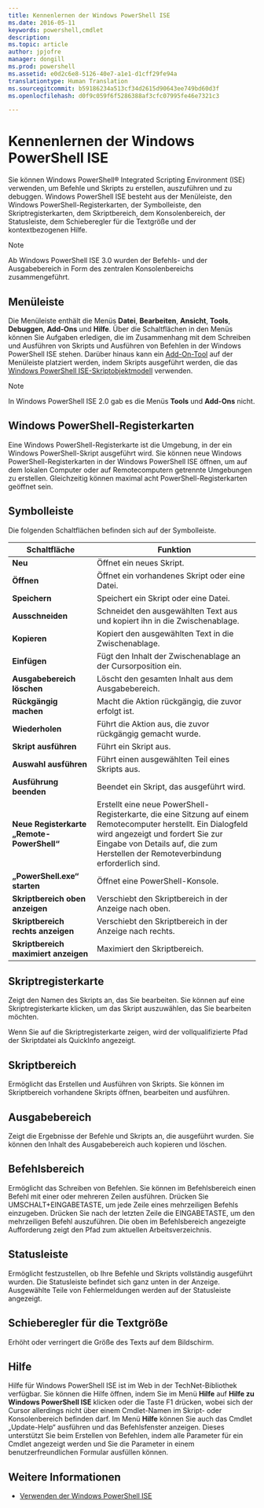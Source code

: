 ```yaml
---
title: Kennenlernen der Windows PowerShell ISE
ms.date: 2016-05-11
keywords: powershell,cmdlet
description: 
ms.topic: article
author: jpjofre
manager: dongill
ms.prod: powershell
ms.assetid: e0d2c6e8-5126-40e7-a1e1-d1cff29fe94a
translationtype: Human Translation
ms.sourcegitcommit: b59186234a513cf34d2615d90643ee749bd60d3f
ms.openlocfilehash: d0f9c059f6f5286388af3cfc07995fe46e7321c3

---
```


# Kennenlernen der Windows PowerShell ISE
Sie können Windows PowerShell® Integrated Scripting Environment (ISE) verwenden, um Befehle und Skripts zu erstellen, auszuführen und zu debuggen. Windows PowerShell ISE besteht aus der Menüleiste, den Windows PowerShell-Registerkarten, der Symbolleiste, den Skriptregisterkarten, dem Skriptbereich, dem Konsolenbereich, der Statusleiste, dem Schieberegler für die Textgröße und der kontextbezogenen Hilfe.

> [!NOTE]
> Ab Windows PowerShell ISE 3.0 wurden der Befehls- und der Ausgabebereich in Form des zentralen Konsolenbereichs zusammengeführt.

## Menüleiste
Die Menüleiste enthält die Menüs **Datei**, **Bearbeiten**, **Ansicht**, **Tools**, **Debuggen**, **Add-Ons** und **Hilfe**. Über die Schaltflächen in den Menüs können Sie Aufgaben erledigen, die im Zusammenhang mit dem Schreiben und Ausführen von Skripts und Ausführen von Befehlen in der Windows PowerShell ISE stehen. Darüber hinaus kann ein [Add-On-Tool](../../core-powershell/ise/The-ISEAddOnTool-Object.md) auf der Menüleiste platziert werden, indem Skripts ausgeführt werden, die das [Windows PowerShell ISE-Skriptobjektmodell](../../core-powershell/ise/The-Windows-PowerShell-ISE-Scripting-Object-Model.md) verwenden.

> [!NOTE]
> In Windows PowerShell ISE 2.0 gab es die Menüs **Tools** und **Add-Ons** nicht.

## Windows PowerShell-Registerkarten
Eine Windows PowerShell-Registerkarte ist die Umgebung, in der ein Windows PowerShell-Skript ausgeführt wird. Sie können neue Windows PowerShell-Registerkarten in der Windows PowerShell ISE öffnen, um auf dem lokalen Computer oder auf Remotecomputern getrennte Umgebungen zu erstellen. Gleichzeitig können maximal acht PowerShell-Registerkarten geöffnet sein.

## Symbolleiste
Die folgenden Schaltflächen befinden sich auf der Symbolleiste.

|Schaltfläche|Funktion|
|----------|------------|
|**Neu**|Öffnet ein neues Skript.|
|**Öffnen**|Öffnet ein vorhandenes Skript oder eine Datei.|
|**Speichern**|Speichert ein Skript oder eine Datei.|
|**Ausschneiden**|Schneidet den ausgewählten Text aus und kopiert ihn in die Zwischenablage.|
|**Kopieren**|Kopiert den ausgewählten Text in die Zwischenablage.|
|**Einfügen**|Fügt den Inhalt der Zwischenablage an der Cursorposition ein.|
|**Ausgabebereich löschen**|Löscht den gesamten Inhalt aus dem Ausgabebereich.|
|**Rückgängig machen**|Macht die Aktion rückgängig, die zuvor erfolgt ist.|
|**Wiederholen**|Führt die Aktion aus, die zuvor rückgängig gemacht wurde.|
|**Skript ausführen**|Führt ein Skript aus.|
|**Auswahl ausführen**|Führt einen ausgewählten Teil eines Skripts aus.|
|**Ausführung beenden**|Beendet ein Skript, das ausgeführt wird.|
|**Neue Registerkarte „Remote-PowerShell“**|Erstellt eine neue PowerShell-Registerkarte, die eine Sitzung auf einem Remotecomputer herstellt. Ein Dialogfeld wird angezeigt und fordert Sie zur Eingabe von Details auf, die zum Herstellen der Remoteverbindung erforderlich sind.|
|**„PowerShell.exe“ starten**|Öffnet eine PowerShell-Konsole.|
|**Skriptbereich oben anzeigen**|Verschiebt den Skriptbereich in der Anzeige nach oben.|
|**Skriptbereich rechts anzeigen**|Verschiebt den Skriptbereich in der Anzeige nach rechts.|
|**Skriptbereich maximiert anzeigen**|Maximiert den Skriptbereich.|

## Skriptregisterkarte
Zeigt den Namen des Skripts an, das Sie bearbeiten. Sie können auf eine Skriptregisterkarte klicken, um das Skript auszuwählen, das Sie bearbeiten möchten.

Wenn Sie auf die Skriptregisterkarte zeigen, wird der vollqualifizierte Pfad der Skriptdatei als QuickInfo angezeigt.

## Skriptbereich
Ermöglicht das Erstellen und Ausführen von Skripts. Sie können im Skriptbereich vorhandene Skripts öffnen, bearbeiten und ausführen.

## Ausgabebereich
Zeigt die Ergebnisse der Befehle und Skripts an, die ausgeführt wurden. Sie können den Inhalt des Ausgabebereich auch kopieren und löschen.

## Befehlsbereich
Ermöglicht das Schreiben von Befehlen. Sie können im Befehlsbereich einen Befehl mit einer oder mehreren Zeilen ausführen. Drücken Sie UMSCHALT+EINGABETASTE, um jede Zeile eines mehrzeiligen Befehls einzugeben. Drücken Sie nach der letzten Zeile die EINGABETASTE, um den mehrzeiligen Befehl auszuführen. Die oben im Befehlsbereich angezeigte Aufforderung zeigt den Pfad zum aktuellen Arbeitsverzeichnis.

## Statusleiste
Ermöglicht festzustellen, ob Ihre Befehle und Skripts vollständig ausgeführt wurden. Die Statusleiste befindet sich ganz unten in der Anzeige. Ausgewählte Teile von Fehlermeldungen werden auf der Statusleiste angezeigt.

## Schieberegler für die Textgröße
Erhöht oder verringert die Größe des Texts auf dem Bildschirm.

## Hilfe
Hilfe für Windows PowerShell ISE ist im Web in der TechNet-Bibliothek verfügbar. Sie können die Hilfe öffnen, indem Sie im Menü **Hilfe** auf **Hilfe zu Windows PowerShell ISE** klicken oder die Taste F1 drücken, wobei sich der Cursor allerdings nicht über einem Cmdlet-Namen im Skript- oder Konsolenbereich befinden darf. Im Menü **Hilfe** können Sie auch das Cmdlet „Update-Help“ ausführen und das Befehlsfenster anzeigen. Dieses unterstützt Sie beim Erstellen von Befehlen, indem alle Parameter für ein Cmdlet angezeigt werden und Sie die Parameter in einem benutzerfreundlichen Formular ausfüllen können.

## Weitere Informationen
- [Verwenden der Windows PowerShell ISE](../../core-powershell/ise/Using-the-Windows-PowerShell-ISE.md)




<!--HONumber=Oct16_HO3-->


